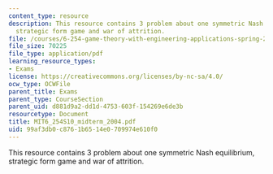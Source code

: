 ```yaml
---
content_type: resource
description: This resource contains 3 problem about one symmetric Nash equilibrium,
  strategic form game and war of attrition.
file: /courses/6-254-game-theory-with-engineering-applications-spring-2010/99af3db0c8761b6514e0709974e610f0_MIT6_254S10_midterm_2004.pdf
file_size: 70225
file_type: application/pdf
learning_resource_types:
- Exams
license: https://creativecommons.org/licenses/by-nc-sa/4.0/
ocw_type: OCWFile
parent_title: Exams
parent_type: CourseSection
parent_uid: d881d9a2-dd1d-4753-603f-154269e6de3b
resourcetype: Document
title: MIT6_254S10_midterm_2004.pdf
uid: 99af3db0-c876-1b65-14e0-709974e610f0
---
```

This resource contains 3 problem about one symmetric Nash equilibrium, strategic form game and war of attrition.